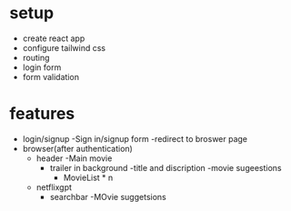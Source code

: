 # setup
 - create react app
 - configure tailwind css
 - routing
 - login form 
 - form validation

# features
  - login/signup 
    -Sign in/signup form
    -redirect to broswer page
  - browser(after authentication)
    - header
    -Main movie
        - trailer in background
        -title and discription
        -movie sugeestions
            - MovieList * n
    - netflixgpt
        - searchbar
        -MOvie suggetsions 
